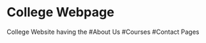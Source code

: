 # College Webpage
College Website having the #About Us
                           #Courses
                           #Contact 
                         Pages
